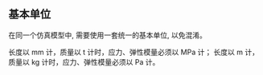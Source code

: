 ## 基本单位
在同一个仿真模型中, 需要使用一套统一的基本单位, 以免混淆。

长度以 mm 计，质量以 t 计时，应力、弹性模量必须以 MPa 计；
长度以 m 计，质量以 kg 计时，应力、弹性模量必须以 Pa 计。

